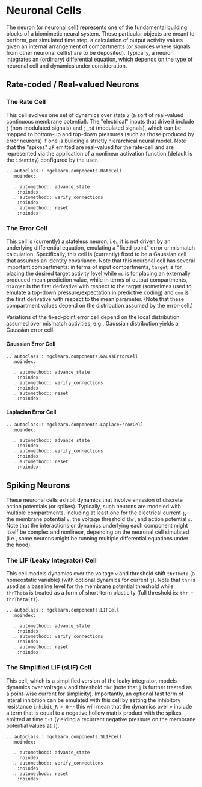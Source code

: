 # Neuronal Cells

The neuron (or neuronal cell) represents one of the fundamental building blocks
of a biomimetic neural system. These particular objects are meant to perform,
per simulated time step, a calculation of output activity values given an
internal arrangement of compartments (or sources where signals from other
neuronal cell(s) are to be deposited). Typically, a neuron integrates an
(ordinary) differential equation, which depends on the type of neuronal
cell and dynamics under consideration.

## Rate-coded / Real-valued Neurons

### The Rate Cell

This cell evolves one set of dynamics over state `z` (a sort of real-valued
continuous membrane potential). The "electrical" inputs that drive it include
`j` (non-modulated signals) and `j_td` (modulated signals), which can be mapped
to bottom-up and top-down pressures (such as those produced by error neurons) if
one is building a strictly hierarchical neural model. Note that the "spikes" `zF`
emitted are real-valued for the rate-cell and are represented via the application
of a nonlinear activation function (default is the `identity`) configured by
the user.

```{eval-rst}
.. autoclass:: ngclearn.components.RateCell
  :noindex:

  .. automethod:: advance_state
    :noindex:
  .. automethod:: verify_connections
    :noindex:
  .. automethod:: reset
    :noindex:
```

### The Error Cell

This cell is (currently) a stateless neuron, i.e., it is not driven by an
underlying differential equation, emulating a "fixed-point" error or mismatch
calculation. Specifically, this cell is (currently) fixed to be a Gaussian
cell that assumes an identity covariance. Note that this neuronal cell has
several important compartments: in terms of input compartments, `target` is
for placing the desired target activity level while `mu` is for placing an
externally produced mean prediction value, while in terms of output
compartments, `dtarget` is the first derivative with respect to the target
(sometimes used to emulate a top-down pressure/expectation in predictive coding)
and `dmu` is the first derivative with respect to the mean parameter. (Note that
these compartment values depend on the distribution assumed by the error-cell.)

Variations of the fixed-point error cell depend on the local distribution assumed
over mismatch activities, e.g., Gaussian distribution yields a Gaussian error cell.

#### Gaussian Error Cell

```{eval-rst}
.. autoclass:: ngclearn.components.GaussErrorCell
  :noindex:

  .. automethod:: advance_state
    :noindex:
  .. automethod:: verify_connections
    :noindex:
  .. automethod:: reset
    :noindex:
```

#### Laplacian Error Cell

```{eval-rst}
.. autoclass:: ngclearn.components.LaplaceErrorCell
  :noindex:

  .. automethod:: advance_state
    :noindex:
  .. automethod:: verify_connections
    :noindex:
  .. automethod:: reset
    :noindex:
```

## Spiking Neurons

These neuronal cells exhibit dynamics that involve emission of discrete action
potentials (or spikes). Typically, such neurons are modeled with multiple
compartments, including at least one for the electrical current `j`, the
membrane potential `v`, the voltage threshold `thr`, and action potential `s`.
Note that the interactions or dynamics underlying each component might itself
be complex and nonlinear, depending on the neuronal cell simulated (i.e., some
neurons might be running multiple differential equations under the hood).

### The LIF (Leaky Integrator) Cell

This cell models dynamics over the voltage `v` and threshold shift `thrTheta`
(a homeostatic variable) (with optional dynamics for current `j`). Note that
`thr` is used as a baseline level for the membrane potential threshold while
`thrTheta`  is treated as a form of short-term plasticity (full threshold
is: `thr + thrTheta(t)`).

```{eval-rst}
.. autoclass:: ngclearn.components.LIFCell
  :noindex:

  .. automethod:: advance_state
    :noindex:
  .. automethod:: verify_connections
    :noindex:
  .. automethod:: reset
    :noindex:
```

### The Simplified LIF (sLIF) Cell

This cell, which is a simplified version of the leaky integrator, models dynamics
over voltage `v` and threshold `thr` (note that `j` is further treated as a
point-wise current for simplicity). Importantly, an optional fast form of
lateral inhibition can be emulated with this cell by setting the inhibitory
resistance `inhibit_R > 0` -- this will mean that the dynamics over `v` include
a term that is equal to a negative hollow matrix product with the spikes
emitted at time `t-1` (yielding a recurrent negative pressure on the membrane
potential values at `t`).

```{eval-rst}
.. autoclass:: ngclearn.components.SLIFCell
  :noindex:

  .. automethod:: advance_state
    :noindex:
  .. automethod:: verify_connections
    :noindex:
  .. automethod:: reset
    :noindex:
```
